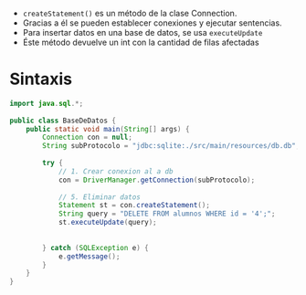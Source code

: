 - `createStatement()` es un método de la clase Connection.
- Gracias a él se pueden establecer conexiones y ejecutar sentencias.
- Para insertar datos en una base de datos, se usa `executeUpdate` 
- Éste método devuelve un int con la cantidad de filas afectadas

# Sintaxis
```java
import java.sql.*;  
  
public class BaseDeDatos {  
    public static void main(String[] args) {  
        Connection con = null;  
        String subProtocolo = "jdbc:sqlite:./src/main/resources/db.db";  
  
        try {  
            // 1. Crear conexion al a db  
            con = DriverManager.getConnection(subProtocolo);  
  
            // 5. Eliminar datos  
            Statement st = con.createStatement();  
            String query = "DELETE FROM alumnos WHERE id = '4';";  
            st.executeUpdate(query);  
            
  
        } catch (SQLException e) {  
			e.getMessage();
        }  
    }  
}
```